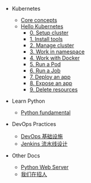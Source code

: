 - Kubernetes

  - [Core concepts](k8s/core-concepts.md)
  - [Hello Kubernetes](k8s/hello-k8s.md)
    - [0. Setup cluster](k8s/steps/0.%20setup%20cluster.md)
    - [1. Install tools](k8s/steps/1.%20install%20tools.md)
    - [2. Manage cluster](k8s/steps/2.%20manage%20a%20cluster.md)
    - [3. Work in namespace](k8s/steps/3.%20work%20in%20namespace.md)
    - [4. Work with Docker](k8s/steps/4.%20work%20with%20docker.md)
    - [5. Run a Pod](k8s/steps/5.%20run%20a%20pod.md)
    - [6. Run a Job](k8s/steps/6.%20run%20a%20job.md)
    - [7. Deploy an app](k8s/steps/7.%20deploy%20an%20app.md)
    - [8. Expose an app](k8s/steps/8.%20expose%20an%20app.md)
    - [9. Delete resources](k8s/steps/9.%20delete%20resources.md)

- Learn Python

  - [Python fundamental](python/1.python-fundamental.md)

- DevOps Practices

  - [DevOps 基础设施](devops/devops-infra-setup.md)
  - [Jenkins 流水线设计](devops/jenkins-pipeline-guide.md)

- Other Docs
  - [Python Web Server](other/python-server.md)
  - [我们在招人](devops/we-are-hiring.md)

